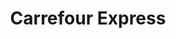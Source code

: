---
title: "Carrefour Express"
url: /ciudad-autonoma-de-buenos-aires/carrefour-express/
shop: Lebensmittel
---